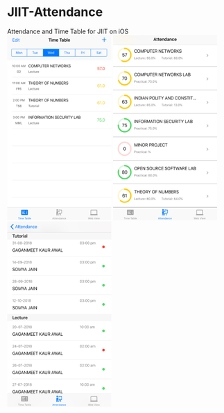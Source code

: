 # JIIT-Attendance
Attendance and Time Table for JIIT on iOS\
<img src="/screenshots/IMG_E0483.JPG?raw=true" height="426" width="240">  <img src="/screenshots/IMG_E0482.JPG?raw=true" height="426" width="240">  <img src="/screenshots/IMG_E0481.JPG?raw=true" height="426" width="240">
